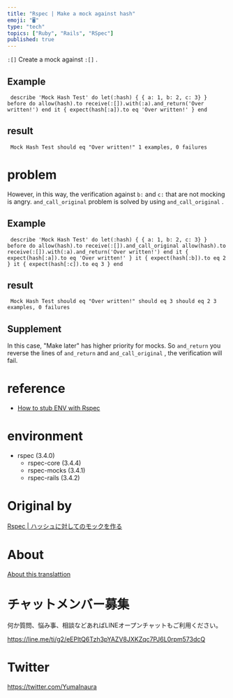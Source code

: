 ```yaml
---
title: "Rspec | Make a mock against hash"
emoji: "🖥"
type: "tech"
topics: ["Ruby", "Rails", "RSpec"]
published: true
---
```


`:[]` Create a mock against `:[]` .

## Example 

     describe 'Mock Hash Test' do let(:hash) { { a: 1, b: 2, c: 3} } before do allow(hash).to receive(:[]).with(:a).and_return('Over written!') end it { expect(hash[:a]).to eq 'Over written!' } end 

## result 

     Mock Hash Test should eq "Over written!" 1 examples, 0 failures 

# problem 

However, in this way, the verification against `b:` and `c:` that are not mocking is angry. `and_call_original` problem is solved by using `and_call_original` .

## Example 

     describe 'Mock Hash Test' do let(:hash) { { a: 1, b: 2, c: 3} } before do allow(hash).to receive(:[]).and_call_original allow(hash).to receive(:[]).with(:a).and_return('Over written!') end it { expect(hash[:a]).to eq 'Over written!' } it { expect(hash[:b]).to eq 2 } it { expect(hash[:c]).to eq 3 } end 

## result 

     Mock Hash Test should eq "Over written!" should eq 3 should eq 2 3 examples, 0 failures 

## Supplement 

In this case, "Make later" has higher priority for mocks. So `and_return` you reverse the lines of `and_return` and `and_call_original` , the verification will fail.

# reference 

- [How to stub ENV with Rspec](http://qiita.com/vivid_muimui/items/5e0bc229a688afefbce2) 

# environment 

- rspec (3.4.0) 
  - rspec-core (3.4.4) 
  - rspec-mocks (3.4.1) 
  - rspec-rails (3.4.2) 


# Original by
[Rspec | ハッシュに対してのモックを作る](https://qiita.com/Yinaura/items/c917a5ad68e70f2d3079)

# About

[About this translattion](https://qiita.com/YumaInaura/items/7f6fd1e9310a6816469a)








<!-- Update From Qiita API -->

# チャットメンバー募集


何か質問、悩み事、相談などあればLINEオープンチャットもご利用ください。

https://line.me/ti/g2/eEPltQ6Tzh3pYAZV8JXKZqc7PJ6L0rpm573dcQ





# Twitter


https://twitter.com/YumaInaura


<!-- Update From Qiita API -->


